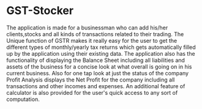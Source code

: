 # GST-Stocker
The application is made for a businessman who can add his/her clients,stocks and all kinds of transactions related to their trading. The Unique function of GSTR makes it really easy for the user to get the different types of monthly/yearly tax returns which gets automatically filled up by the application using their existing data. The application also has the functionality of displaying the Balance Sheet including all liabilities and assets of the business for a concise look at what overall is going on in his current business. Also for one tap look at just the status of the company Profit Analysis displays the Net Profit for the company including all transactions and other incomes and expenses. An additional feature of calculator is also provided for the user's quick access to any sort of computation.                                                                
